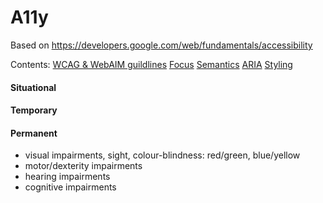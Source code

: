 # A11y
Based on https://developers.google.com/web/fundamentals/accessibility

Contents:
[WCAG & WebAIM guildlines]('./WCAG-guidelines.md')
[Focus]('./focus.md')
[Semantics]('./semantics.md')
[ARIA]('./ARIA.md')
[Styling]('./styling.md')


#### Situational
#### Temporary
#### Permanent

- visual impairments, sight, colour-blindness: red/green, blue/yellow
- motor/dexterity impairments
- hearing impairments
- cognitive impairments
